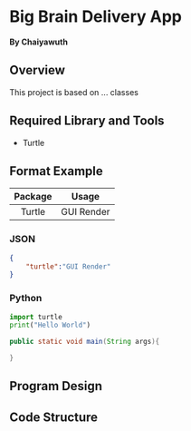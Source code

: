 # Big Brain Delivery App
**By Chaiyawuth**
## Overview
This project is based on ... classes
## Required Library and Tools
- Turtle

## Format Example


|Package|Usage|
|:-----:|:---:|
|Turtle |GUI Render|

### JSON
```json
{
    "turtle":"GUI Render"
}
```

### Python
```python
import turtle
print("Hello World")
```

```java
public static void main(String args){

}
```


## Program Design
## Code Structure
